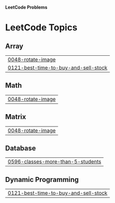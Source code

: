 **LeetCode Problems**

<!---LeetCode Topics Start-->
# LeetCode Topics
## Array
|  |
| ------- |
| [0048-rotate-image](https://github.com/ishitatalwar/LeetCode/tree/master/0048-rotate-image) |
| [0121-best-time-to-buy-and-sell-stock](https://github.com/ishitatalwar/LeetCode/tree/master/0121-best-time-to-buy-and-sell-stock) |
## Math
|  |
| ------- |
| [0048-rotate-image](https://github.com/ishitatalwar/LeetCode/tree/master/0048-rotate-image) |
## Matrix
|  |
| ------- |
| [0048-rotate-image](https://github.com/ishitatalwar/LeetCode/tree/master/0048-rotate-image) |
## Database
|  |
| ------- |
| [0596-classes-more-than-5-students](https://github.com/ishitatalwar/LeetCode/tree/master/0596-classes-more-than-5-students) |
## Dynamic Programming
|  |
| ------- |
| [0121-best-time-to-buy-and-sell-stock](https://github.com/ishitatalwar/LeetCode/tree/master/0121-best-time-to-buy-and-sell-stock) |
<!---LeetCode Topics End-->